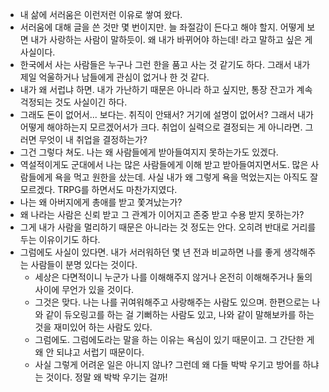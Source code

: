 - 내 삶에 서러움은 이런저런 이유로 쌓여 왔다.
- 서러움에 대해 글을 쓴 것만 몇 번이지만. 늘 좌절감이 든다고 해야 할지. 어떻게 보면 내가 사랑하는 사람이 말하듯이. 왜 내가 바뀌어야 하는데! 라고 말하고 싶은 게 사실이다.
- 한국에서 사는 사람들은 누구나 그런 한을 품고 사는 것 같기도 하다. 그래서 내가 제일 억울하거나 남들에게 관심이 없거나 한 것 같다.
- 내가 왜 서럽냐 하면. 내가 가난하기 때문은 아니라 하고 싶지만, 통장 잔고가 계속 걱정되는 것도 사실이긴 하다.
- 그래도 돈이 없어서... 보다는. 취직이 안돼서? 거기에 설명이 없어서? 그래서 내가 어떻게 해야하는지 모르겠어서가 크다. 취업이 실력으로 결정되는 게 아니라면. 그러면 무엇이 내 취업을 결정하는가?
- 그건 그렇다 쳐도. 나는 왜 사람들에게 받아들여지지 못하는가도 있겠다.
- 역설적이게도 군대에서 나는 많은 사람들에게 이해 받고 받아들여지면서도. 많은 사람들에게 욕을 먹고 원한을 샀는데. 사실 내가 왜 그렇게 욕을 먹었는지는 아직도 잘 모르겠다. TRPG를 하면서도 마찬가지였다.
- 나는 왜 아버지에게 총애를 받고 쫓겨났는가?
- 왜 나라는 사람은 신뢰 받고 그 관계가 이어지고 존중 받고 수용 받지 못하는가?
- 그게 내가 사람을 멀리하기 때문은 아니라는 것 정도는 안다. 오히려 반대로 거리를 두는 이유이기도 하다.
- 그럼에도 사실이 있다면. 내가 서러워하던 몇 년 전과 비교하면 나를 좋게 생각해주는 사람들이 분명 있다는 것이다.
	- 세상은 다면적이니 누군가 나를 이해해주지 않거나 온전히 이해해주거나 둘의 사이에 무언가 있을 것이다.
	- 그것은 맞다. 나는 나를 귀여워해주고 사랑해주는 사람도 있으며. 한편으로는 나와 같이 듀오링고를 하는 걸 기뻐하는 사람도 있고, 나와 같이 말해보카를 하는 것을 재미있어 하는 사람도 있다.
	- 그럼에도. 그럼에도라는 말을 하는 이유는 욕심이 있기 때문이고. 그 간단한 게 왜 안 되냐고 서럽기 때문이다.
	- 사실 그렇게 어려운 일은 아니지 않나? 그런데 왜 다들 박박 우기고 방어를 하냐는 것이다. 정말 왜 박박 우기는 걸까!